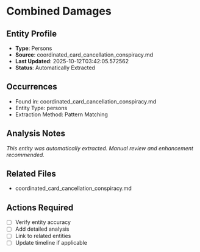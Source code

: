 # Combined Damages

## Entity Profile
- **Type**: Persons
- **Source**: coordinated_card_cancellation_conspiracy.md
- **Last Updated**: 2025-10-12T03:42:05.572562
- **Status**: Automatically Extracted

## Occurrences
- Found in: coordinated_card_cancellation_conspiracy.md
- Entity Type: persons
- Extraction Method: Pattern Matching

## Analysis Notes
*This entity was automatically extracted. Manual review and enhancement recommended.*

## Related Files
- coordinated_card_cancellation_conspiracy.md

## Actions Required
- [ ] Verify entity accuracy
- [ ] Add detailed analysis
- [ ] Link to related entities
- [ ] Update timeline if applicable
